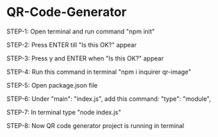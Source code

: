 # QR-Code-Generator

STEP-1: Open terminal and run command "npm init"

STEP-2: Press ENTER till "Is this OK?" appear

STEP-3: Press y and ENTER when "Is this OK?" appear

STEP-4: Run this command in terminal "npm i inquirer qr-image"

STEP-5: Open package.json file

STEP-6: Under "main": "index.js", add this command: "type": "module",

STEP-7: In terminal type "node index.js"

STEP-8: Now QR code generator project is running in terminal
